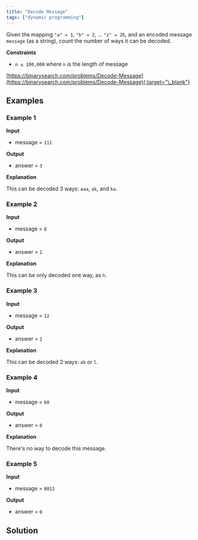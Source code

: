 ```yaml
---
title: "Decode Message"
tags: ["dynamic programming"]
---
```


Given the mapping `"a" = 1`, `"b" = 2`, ... `"z" = 26`, and an encoded message `message` (as a string), count the number of ways it can be decoded.

**Constraints**

- `n ≤ 100,000` where `n` is the length of message

[https://binarysearch.com/problems/Decode-Message](https://binarysearch.com/problems/Decode-Message){:target="\_blank"}

## Examples

### Example 1

**Input**

- message = `111`

**Output**

- answer = `3`

**Explanation**

This can be decoded 3 ways: `aaa`, `ak`, and `ka`.

### Example 2

**Input**

- message = `8`

**Output**

- answer = `1`

**Explanation**

This can be only decoded one way, as `h`.

### Example 3

**Input**

- message = `12`

**Output**

- answer = `2`

**Explanation**

This can be decoded 2 ways: `ab` or `l`.

### Example 4

**Input**

- message = `60`

**Output**

- answer = `0`

**Explanation**

There's no way to decode this message.

### Example 5

**Input**

- message = `0012`

**Output**

- answer = `0`

## Solution

<script src="https://gist.github.com/yaeba/16da7be5123724fcf6eccc25581cef5a.js?file=Decode-Message.py"></script>
